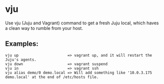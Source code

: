 # vju
Use vju (Juju and Vagrant) command to get a fresh Juju local, which haves a clean way to rumble from your host.

## Examples:
```
vju up                      => vagrant up, and it will restart the Juju's agents.
vju down                    => vagrant suspend
vju in                      => vagrant ssh
vju alias demo/0 demo.local => Will add something like '10.0.3.175  demo.local' at the end of /etc/hosts file.
```
